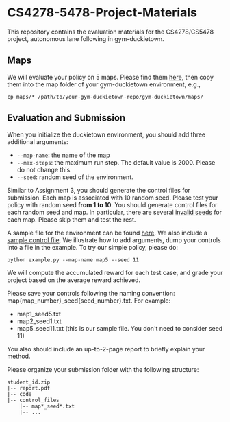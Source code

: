 # CS4278-5478-Project-Materials

This repository contains the evaluation materials for the CS4278/CS5478 project, autonomous lane following in gym-duckietown.

## Maps
We will evaluate your policy on 5 maps. Please find them [here](./maps/), then copy them into the map folder of your gym-duckietown environment, e.g.,
```
cp maps/* /path/to/your-gym-duckietown-repo/gym-duckietown/maps/
```

## Evaluation and Submission

When you initialize the duckietown environment, you should add three additional arguments:
- `--map-name`: the name of the map
- `--max-steps`: the maximum run step. The default value is 2000. Please do not change this.
- `--seed`: random seed of the environment. 

Similar to Assignment 3, you should generate the control files for submission. Each map is associated with 10 random seed. Please test your policy with random seed **from 1 to 10**. You should generate control files for each random seed and map. In particular, there are several [invalid seeds](./invalid_seeds.json) for each map. Please skip them and test the rest.

A sample file for the environment can be found [here](./example.py). We also include a [sample control file]('./../map5_seed11.txt). We illustrate how to add arguments, dump your controls into a file in the example. To try our simple policy, please do:
```
python example.py --map-name map5 --seed 11
```

We will compute the accumulated reward for each test case, and grade your project based on the average reward achieved. 

Please save your controls following the naming convention: map{map_number}_seed{seed_number}.txt. For example:
- map1_seed5.txt
- map2_seed1.txt
- map5_seed11.txt (this is our sample file. You don't need to consider seed 11)

You also should include an up-to-2-page report to briefly explain your method. 

Please organize your submission folder with the following structure:
```
student_id.zip
|-- report.pdf
|-- code
|-- control_files
    |-- map*_seed*.txt
    |-- ...
```

